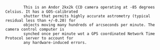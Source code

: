 
            This is an Andor 2kx2k CCD camera operating at -85 degrees Celsius. It has a GOS-calibrated
            shutter that permits highly accurate astrometry (typical residual less than +/-0.20) for 
            objects moving many hundreds of arcseconds per minute. The camera control computer is
            synched once per minute wot a GPS coordinated Network Time Protocol server to account for
            any hardware-induced errors.
        